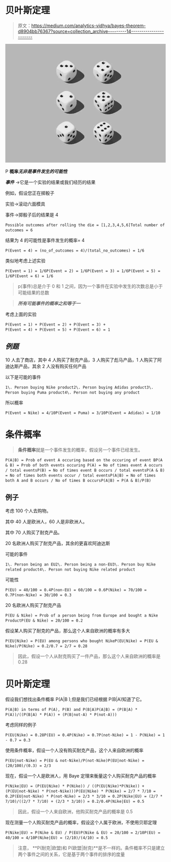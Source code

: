 # 贝叶斯定理

> 原文：<https://medium.com/analytics-vidhya/bayes-theorem-d8904bb76367?source=collection_archive---------14----------------------->

![](img/b582bda13b472d1e97b54dac7e026ca8.png)

P **概率*无非是事件发生的可能性***

***事件*** →它是一个实验的结果或我们经历的结果

例如，假设您正在掷骰子

实验→滚动六面模具

事件→掷骰子后的结果是 4

```
Possible outcomes after rolling the die = [1,2,3,4,5,6]Total number of outcomes = 6
```

结果为 4 的可能性是事件发生的概率= 4

```
P(Event = 4) = (no_of_outcomes = 4)/(total_no_outcomes) = 1/6
```

类似地考虑上述实验

```
P(Event = 1) = 1/6P(Event = 2) = 1/6P(Event = 3) = 1/6P(Event = 5) = 1/6P(Event = 6) = 1/6
```

> p(事件)总是介于 0 和 1 之间，因为一个事件在实验中发生的次数总是小于可能结果的总数

> ***所有可能事件的概率之和等于一***

考虑上面的实验

```
P(Event = 1) + P(Event = 2) + P(Event = 3) +
P(Event = 4) + P(Event = 5) + P(Event = 6) = 1
```

## ***例题***

10 人去了商店，其中 4 人购买了耐克产品，3 人购买了彪马产品，1 人购买了阿迪达斯产品，其余 2 人没有购买任何产品

以下是可能的事件

```
1\. Person buying Nike product2\. Person buying Adidas product3\. Person buying Puma product4\. Person not buying any product 
```

所以概率

```
P(Event = Nike) = 4/10P(Event = Puma) = 3/10P(Event = Adidas) = 1/10
```

# 条件概率

> **条件概率**就是一个事件发生的概率，假设另一个事件已经发生。

```
P(A|B) = Prob of event A occuring based on the occuring of event BP(A & B) = Prob of both events occuring P(A) = No of times event A occurs / total eventsP(B) = No of times event B occurs / total eventsP(A & B) = No of times both events occur / total eventsP(A|B) = No of times both A and B occurs / No of times B occursP(A|B) = P(A & B)/P(B)
```

## 例子

考虑 100 个人去购物。

其中 40 人是欧洲人，60 人是非欧洲人。

其中 70 人购买了耐克产品。

20 名欧洲人购买了耐克产品，其余的更喜欢阿迪达斯

可能的事件

```
1\. Person being an EU2\. Person being a non-EU3\. Person buy Nike related product4\. Person not buying Nike related product
```

可能性

```
P(EU) = 40/100 = 0.4P(non-EU) = 60/100 = 0.6P(Nike) = 70/100 = 0.7P(non-Nike) = 30/100 = 0.3
```

20 名欧洲人购买了耐克产品

```
P(EU & Nike) = Prob of a person being from Europe and bought a Nike ProductP(EU & Nike) = 20/100 = 0.2
```

假设某人购买了耐克的产品，那么这个人来自欧洲的概率有多大

```
P(EU|Nike) = P(EU) among persons who bought NikeP(EU|Nike) = P(EU & Nike)/P(Nike) = 0.2/0.7 = 2/7 = 0.28
```

> 因此，假设一个人从耐克购买了一件产品，那么这个人来自欧洲的概率是 0.28

# 贝叶斯定理

假设我们想找出条件概率 P(A|B ),但是我们已经根据 P(B|A)知道了它。

```
P(A|B) in terms of P(A), P(B) and P(B|A)P(A|B) = (P(B|A) * P(A))/((P(B|A) * P(A)) + (P(B|not-A) * P(not-A)))
```

考虑同样的例子

```
P(EU|Nike) = 0.28P(EU) = 0.4P(Nike) = 0.7P(not-Nike) = 1 - P(Nike) = 1 - 0.7 = 0.3
```

使用条件概率，假设一个人没有购买耐克产品，这个人来自欧洲的概率

```
P(EU|not-Nike) = P(EU & not-Nike)/P(not-Nike)P(EU|not-Nike) = (20/100)/(0.3) = 2/3
```

现在，假设一个人是欧洲人，用 Baye 定理来衡量这个人购买耐克产品的概率

```
P(Nike|EU) = (P(EU|Nike) * P(Nike)) / ((P(EU|Nike)*P(Nike)) + (P(EU|not-Nike) * P(not-Nike)))P(EU|Nike) * P(Nike) = 2/7 * 7/10 = 0.2P(EU|not-Nike) * P(not-Nike) = 2/3 * 3/10 = 0.2P(Nike|EU) = (2/7 * 7/10)/((2/7 * 7/10) + (2/3 * 3/10)) = 0.2/0.4P(Nike|EU) = 0.5
```

> 因此，假设一个人来自欧洲，他购买耐克产品的概率是 0.5

现在测量一个人购买耐克产品的概率，假设这个人属于欧洲，不使用贝耶定理

```
P(Nike|EU) = P(Nike & EU) / P(EU)P(Nike & EU) = 20/100 = 2/10P(EU) = 40/100 = 4/10P(Nike|EU) = (2/10)/(4/10) = 0.5
```

> 注意， **P(耐克|欧盟)和 P(欧盟|耐克)**是不一样的。条件概率不只是建立两个事件之间的关系，它是基于两个事件的排序的度量